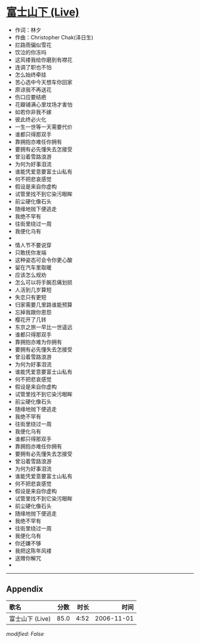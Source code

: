 # [富士山下 (Live)](https://music.163.com/song?id=33255173)

* 作词：林夕
* 作曲：Christopher Chak(泽日生)
* 拦路雨偏似雪花
* 饮泣的你冻吗
* 这风褛我给你磨到有襟花
* 连调了职也不怕
* 怎么始终牵挂
* 苦心选中今天想车你回家
* 原谅我不再送花
* 伤口应要结疤
* 花瓣铺满心里坟场才害怕
* 如若你非我不嫁
* 彼此终必火化
* 一生一世等一天需要代价
* 谁都只得那双手
* 靠拥抱亦难任你拥有
* 要拥有必先懂失去怎接受
* 曾沿着雪路浪游
* 为何为好事泪流
* 谁能凭爱意要富士山私有
* 何不把悲哀感觉
* 假设是来自你虚构
* 试管里找不到它染污眼眸
* 前尘硬化像石头
* 随缘地抛下便逃走
* 我绝不罕有
* 往街里绕过一周
* 我便化乌有
* 
* 情人节不要说穿
* 只敢抚你发端
* 这种姿态可会令你更心酸
* 留在汽车里取暖
* 应该怎么规劝
* 怎么可以将手腕忍痛划损
* 人活到几岁算短
* 失恋只有更短
* 归家需要几里路谁能预算
* 忘掉我跟你恩怨
* 樱花开了几转
* 东京之旅一早比一世遥远
* 谁都只得那双手
* 靠拥抱亦难为你拥有
* 要拥有必先懂失去怎接受
* 曾沿着雪路浪游
* 为何为好事泪流
* 谁能凭爱意要富士山私有
* 何不把悲哀感觉
* 假设是来自你虚构
* 试管里找不到它染污眼眸
* 前尘硬化像石头
* 随缘地抛下便逃走
* 我绝不罕有
* 往街里绕过一周
* 我便化乌有
* 谁都只得那双手
* 靠拥抱亦难任你拥有
* 要拥有必先懂失去怎接受
* 曾沿着雪路浪游
* 为何为好事泪流
* 谁能凭爱意要富士山私有
* 何不把悲哀感觉
* 假设是来自你虚构
* 试管里找不到它染污眼眸
* 前尘硬化像石头
* 随缘地抛下便逃走
* 我绝不罕有
* 往街里绕过一周
* 我便化乌有
* 你还嫌不够
* 我把这陈年风褛
* 送赠你解咒
* 


---

## Appendix

|歌名|分数|时长|时间|
|:---|:---:|---:|---:|
|富士山下 (Live)|85.0|4:52|2006-11-01

*modified: False*
